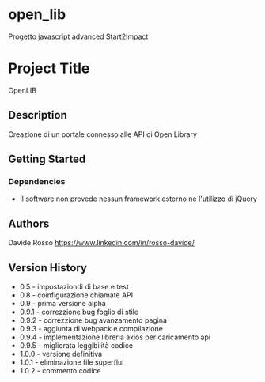 # open_lib
Progetto javascript advanced Start2Impact

# Project Title

OpenLIB

## Description

Creazione di un portale connesso alle API di Open Library

## Getting Started

### Dependencies

* Il software non prevede nessun framework esterno ne l'utilizzo di jQuery


## Authors

Davide Rosso
https://www.linkedin.com/in/rosso-davide/

## Version History

* 0.5 - impostaziondi di base e test
* 0.8 - coinfigurazione chiamate API 
* 0.9 - prima versione alpha
* 0.9.1 - correzzione bug foglio di stile
* 0.9.2 - correzzione bug avanzamento pagina
* 0.9.3 - aggiunta di webpack e compilazione
* 0.9.4 - implementazione libreria axios per caricamento api
* 0.9.5 - migliorata leggibilità codice
* 1.0.0 - versione definitiva
* 1.0.1 - eliminazione file superflui
* 1.0.2 - commento codice